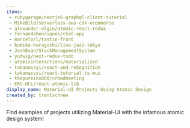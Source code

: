 ```yaml
---
items:
 - rubygarage/nextjs6-graphql-client-tutorial
 - MikeBild/serverless-aws-cdk-ecommerce
 - alexander-elgin/atomic-react-redux
 - fernandohenriques/chat-app
 - marcelorl/tastin-front
 - kumiko-haraguchi/live-jazz-tokyo
 - JoshEvan/StockManagementSystem
 - yudwig/next-redux-todo
 - atomixinteractions/materialized
 - takanassyi/react-and-rekognition
 - takanassyi/react-tutorial-ts-mui
 - thepureinx000/crowdmeeting
 - ERS-HCL/react-atomic-lib
display_name: Material-UI Projects Using Atomic Design
created_by: trentschnee
---
```

Find examples of projects utilizing Material-UI with the infamous atomic design system!